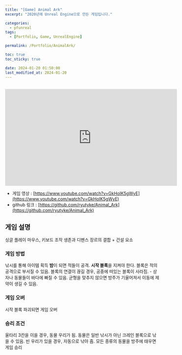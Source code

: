 ```yaml
---
title: "[Game] Animal Ark"
excerpt: "2020년에 Unreal Engine으로 만든 게임입니다."

categories:
  - pfunreal
tags:
  - [Portfolio, Game, UnrealEngine]

permalink: /Portfolio/AnimalArk/

toc: true
toc_sticky: true

date: 2024-01-20 01:50:00
last_modified_at: 2024-01-20
---
```

<br>

<!--
<div>
    <img src="/assets/images/thumbnail/animalark.png" alt="thumbnail" width="100%" min-width="700px" itemprop="image">
</div>
-->

<iframe width="560" height="315" src="https://www.youtube.com/embed/GkHoIK5gWyE?si=qGdIoDoJt4-CrECx" title="YouTube video player" frameborder="0" allow="accelerometer; autoplay; clipboard-write; encrypted-media; gyroscope; picture-in-picture; web-share" allowfullscreen></iframe>

- 게임 영상 : [https://www.youtube.com/watch?v=GkHoIK5gWyE](https://www.youtube.com/watch?v=GkHoIK5gWyE)
- github 링크 : [https://github.com/ryutyke/Animal_Ark](https://github.com/ryutyke/Animal_Ark)

## 게임 설명
싱글 플레이
마우스, 키보드 조작
생존과 디펜스 장르의 결합 + 건설 요소

### 게임 방법
낚시를 통해 아이템 획득
**밤**이 되면 적들이 공격. **시작 블록**을 지켜야 한다.
블록은 적의 공격으로 부서질 수 있음.
블록의 연결이 끊길 경우, 공중에 떠있는 블록이 사라짐. 
       - 상자나 동물들이 바다에 빠질 수 있음.
균형을 맞추지 않으면 방주가 기울어져서 이동에 제약이 생길 수 있음.

### 게임 오버
시작 블록 파괴되면 게임 오버

### 승리 조건
울타리 3칸을 이을 경우, 동물 우리가 됨.
동물은 일반 낚시가 아닌 크레인 블록으로 낚을 수 있음.
빈 우리가 있을 경우, 자동으로 낚아 줌.
모든 종류의 동물을 방주에 태우면 게임 승리